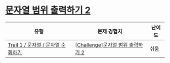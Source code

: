 # [문자열 범위 출력하기 2](https://www.codetree.ai/trails/complete/curated-cards/challenge-print-string-in-range-2)

|유형|문제 경험치|난이도|
|---|---|---|
|[Trail 1 / 문자열 / 문자열 순회하기](https://www.codetree.ai/trail-info/novice-low/)|[[Challenge]문자열 범위 출력하기 2](https://www.codetree.ai/trails/complete/curated-cards/challenge-print-string-in-range-2/)|쉬움|

